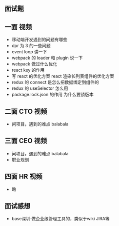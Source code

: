 ## 面试题

## 一面 视频

- 移动端开发遇到的问题有哪些
- dpr 为 3 的一些问题
- event loop 讲一下
- webpack 的 loader 和 plugin 说一下
- webpack 做过什么优化
- react key 的作用
- 写 react 的优化方案 react 渲染长列表组件的优化方案
- redux 的 connect 是怎么把数据绑定到组件的
- redux 的 useSelector 怎么用
- package.lock.json 的作用 为什么要锁版本

## 二面 CTO 视频

- 问项目，遇到的难点 balabala

## 三面 CEO 视频

- 问项目，遇到的难点 balabala
- 职业规划



## 四面 HR 视频
- 略

## 面试感想
- base深圳·做企业级管理工具的，类似于wiki JIRA等
